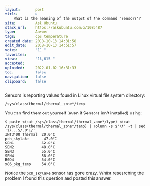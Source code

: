 ```yaml
---
layout:       post
title:        >
    What is the meaning of the output of the command 'sensors'?
site:         Ask Ubuntu
stack_url:    https://askubuntu.com/q/1083487
type:         Answer
tags:         cpu temperature
created_date: 2018-10-13 14:31:58
edit_date:    2018-10-13 14:51:57
votes:        "11 "
favorites:    
views:        "18,615 "
accepted:     
uploaded:     2022-01-02 16:31:33
toc:          false
navigation:   false
clipboard:    false
---
```


Sensors is reporting values found in Linux virtual file system directory:

``` 
/sys/class/thermal/thermal_zone*/temp

```

You can find them out yourself (even if Sensors isn't installed) using:

``` 
$ paste <(cat /sys/class/thermal/thermal_zone*/type) <(cat /sys/class/thermal/thermal_zone*/temp) | column -s $'\t' -t | sed 's/...$/.0°C/'
INT3400 Thermal  20.0°C
pch_skylake      -47.0°C
SEN1             52.0°C
SEN2             48.0°C
SEN3             55.0°C
SEN4             58.0°C
B0D4             54.0°C
x86_pkg_temp     54.0°C

```

Notice the `pch_skylake` sensor has gone crazy. Whilst researching the problem I found this question and posted this answer.

